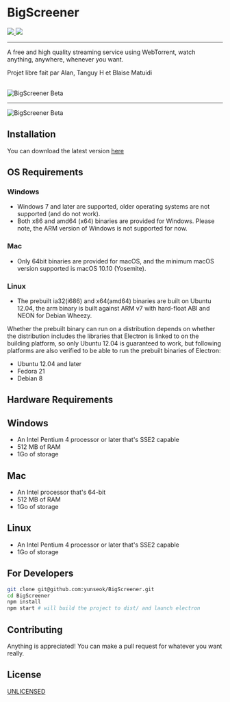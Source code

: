 # BigScreener

<a href="https://github.com/yunseok/BigScreener" target="_blank">
  <img src="https://img.shields.io/github/package-json/v/yunseok/BigScreener.svg">
</a>
<a href="https://github.com/yunseok/BigScreener" target="_blank">
  <img src="https://img.shields.io/github/license/yunseok/BigScreener.svg">
</a>
    
<hr>
        
A free and high quality streaming service using WebTorrent, watch anything, anywhere, whenever you want.

Projet libre fait par Alan, Tanguy H et Blaise Matuidi

<br>

<img src="https://i.imgur.com/EmKhsy0.jpg" alt="BigScreener Beta">  
<hr>
<img src="https://i.imgur.com/glPEjbu.jpg" alt="BigScreener Beta">

## Installation

You can download the latest version [here](https://github.com/yunseok/BigScreener/releases)

## OS Requirements

### Windows

- Windows 7 and later are supported, older operating systems are not supported (and do not work).
- Both x86 and amd64 (x64) binaries are provided for Windows. Please note, the ARM version of Windows is not supported for now.

### Mac

- Only 64bit binaries are provided for macOS, and the minimum macOS version supported is macOS 10.10 (Yosemite).

### Linux

- The prebuilt ia32(i686) and x64(amd64) binaries are built on Ubuntu 12.04, the arm binary is built against ARM v7 with hard-float ABI and NEON for Debian Wheezy.

Whether the prebuilt binary can run on a distribution depends on whether the distribution includes the libraries that Electron is linked to on the building platform, so only Ubuntu 12.04 is guaranteed to work, but following platforms are also verified to be able to run the prebuilt binaries of Electron:

- Ubuntu 12.04 and later
- Fedora 21
- Debian 8

## Hardware Requirements

## Windows

- An Intel Pentium 4 processor or later that's SSE2 capable
- 512 MB of RAM
- 1Go of storage 

## Mac

- An Intel processor that's 64-bit
- 512 MB of RAM
- 1Go of storage

## Linux

- An Intel Pentium 4 processor or later that's SSE2 capable
- 1Go of storage

## For Developers

```bash
git clone git@github.com:yunseok/BigScreener.git
cd BigScreener
npm install
npm start # will build the project to dist/ and launch electron
```

## Contributing

Anything is appreciated! You can make a pull request for whatever you want really. 

## License

[UNLICENSED](https://unlicense.org/)
